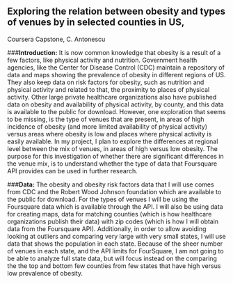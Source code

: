 
## **Exploring the relation between obesity and types of venues by in selected counties in US**, 
Coursera Capstone, 
C. Antonescu

###**Introduction:**
It is now common knowledge that obesity is a result of a few factors, like physical activity and nutrition. Government health agencies, like the Center for Disease Control (CDC) maintain a repository of data and maps showing the prevalence of obesity in different regions of US. They also keep data on risk factors for obesity, such as nutrition and physical activity and related to that, the proximity to places of physical activity. Other large private healthcare organizations also have published data on obesity and availability of physical activity, by county, and this data is available to the public for download. However, one exploration that seems to be missing, is the type of venues that are present, in areas of high incidence of obesity (and more limited availability of physical activity) versus areas where obesity is low and places where physical activity is easily available. In my project, I plan to explore the differences at regional level between the mix of venues, in areas of high versus low obesity.  The purpose for this investigation of whether there are significant differences in the venue mix,  is to understand whether the type of data that Foursquare API provides can be used in further research.

###**Data:**
The obesity and obesity risk factors data that I will use comes from CDC and the Robert Wood Johnson foundation which are available to the public for download.  For the types of venues I will be using the Foursquare data which is available through the API. I will also be using data for  creating maps, data for matching counties (which is how healthcare organizations publish their data) with zip codes (which is how I will obtain data from the Foursquare API). Additionally, in order to allow avoiding looking at outliers and comparing very large with very small states, I will use data that shows the population in each state. Because of the sheer number of venues in each state, and the API limits for FourSquare, I am not going to be able to analyze full state data, but will focus instead on the comparing the the top and bottom few counties from few states that have high versus low prevalence of obesity. 


